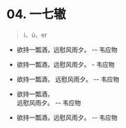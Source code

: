 # 04. 一七辙

> i、ü、er

* 欲持一瓢酒，远慰风雨夕。 -- 韦应物

*   欲持一瓢酒，远慰风雨夕。 - 韦应物

* 欲持一瓢酒，
  远慰风雨夕。 -- 韦应物

* 欲持一瓢酒，  
  远慰风雨夕。 -- 韦应物

* 欲持一瓢酒，远慰风雨夕。 -- 韦应物
